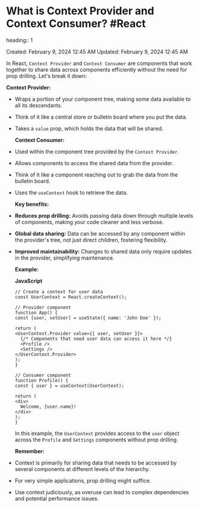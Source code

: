 # What is Context Provider and Context Consumer? #React 
heading:: 1

Created: February 9, 2024 12:45 AM
Updated: February 9, 2024 12:45 AM

In React, `Context Provider` and `Context Consumer` are components that work together to share data across components efficiently without the need for prop drilling. Let's break it down:

**Context Provider:**
- Wraps a portion of your component tree, making some data available to all its descendants.
- Think of it like a central store or bulletin board where you put the data.
- Takes a `value` prop, which holds the data that will be shared.
  
  **Context Consumer:**
- Used within the component tree provided by the `Context Provider`.
- Allows components to access the shared data from the provider.
- Think of it like a component reaching out to grab the data from the bulletin board.
- Uses the `useContext` hook to retrieve the data.
  
  **Key benefits:**
- **Reduces prop drilling:** Avoids passing data down through multiple levels of components, making your code cleaner and less verbose.
- **Global data sharing:** Data can be accessed by any component within the provider's tree, not just direct children, fostering flexibility.
- **Improved maintainability:** Changes to shared data only require updates in the provider, simplifying maintenance.
  
  **Example:**
  
  **JavaScript**
  
  ```
  // Create a context for user data
  const UserContext = React.createContext();
  
  // Provider component
  function App() {
  const [user, setUser] = useState({ name: 'John Doe' });
  
  return (
  <UserContext.Provider value={{ user, setUser }}>
    {/* Components that need user data can access it here */}
    <Profile />
    <Settings />
  </UserContext.Provider>
  );
  }
  
  // Consumer component
  function Profile() {
  const { user } = useContext(UserContext);
  
  return (
  <div>
    Welcome, {user.name}!
  </div>
  );
  }
  
  ```
  
  In this example, the `UserContext` provides access to the `user` object across the `Profile` and `Settings` components without prop drilling.
  
  **Remember:**
- Context is primarily for sharing data that needs to be accessed by several components at different levels of the hierarchy.
- For very simple applications, prop drilling might suffice.
- Use context judiciously, as overuse can lead to complex dependencies and potential performance issues.